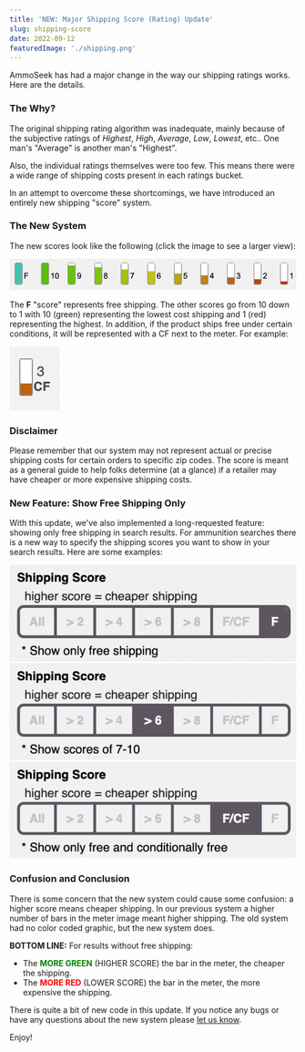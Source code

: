 ```yaml
---
title: 'NEW: Major Shipping Score (Rating) Update'
slug: shipping-score
date: 2022-09-12
featuredImage: './shipping.png'
---
```



AmmoSeek has had a major change in the way our shipping ratings works. Here are the details.

### The Why?
The original shipping rating algorithm was inadequate, mainly because of the subjective ratings of *Highest*, *High*, *Average*, *Low*, *Lowest*, etc.. One man's "Average" is another man's "Highest".

Also, the individual ratings themselves were too few. This means there were a wide range of shipping costs present in each ratings bucket.

In an attempt to overcome these shortcomings, we have introduced an entirely new shipping "score" system.

### The New System
The new scores look like the following (click the image to see a larger view):

![New shipping score meters](./shipping-meters.png)

The **F** "score" represents free shipping. The other scores go from 10 down to 1 with 10 (green) representing the lowest cost shipping and 1 (red) representing the highest. In addition, if the product ships free under certain conditions, it will be represented with a CF next to the meter. For example:

![Conditionally Free](./cf-meter.png)

### Disclaimer

Please remember that our system may not represent actual or precise shipping costs for certain orders to specific zip codes. The score is meant as a general guide to help folks determine (at a glance) if a retailer may have cheaper or more expensive shipping costs.

### New Feature: Show Free Shipping Only

With this update, we've also implemented a long-requested feature: showing only free shipping in search results. For ammunition searches there is a new way to specify the shipping scores you want to show in your search results. Here are some examples:

![Show results with ONLY free shipping](./shipping-score-free.png)
![Show results with cheaper shipping costs (scores greater than 6)](./shipping-score.png)
![Show results with ONLY free and conditionally free shipping costs](./shipping-score-cf-free.png)

### Confusion and Conclusion

There is some concern that the new system could cause some confusion: a higher score means cheaper shipping. In our previous system a higher number of bars in the meter image meant higher shipping. The old system had no color coded graphic, but the new system does.

**BOTTOM LINE:** For results without free shipping:
- The <span style="color:green;">**MORE GREEN**</span> (HIGHER SCORE) the bar in the meter, the cheaper the shipping.
- The <span style="color:red;">**MORE RED**</span> (LOWER SCORE) the bar in the meter, the more expensive the shipping.

There is quite a bit of new code in this update. If you notice any bugs or have any questions about the new system please [let us know](https://ammoseek.com/contact).

Enjoy!

